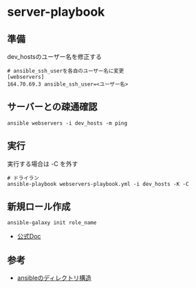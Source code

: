 # server-playbook

## 準備
dev_hostsのユーザー名を修正する
```shell
# ansible_ssh_userを各自のユーザー名に変更
[webservers]
164.70.69.3 ansible_ssh_user=<ユーザー名>
```

## サーバーとの疎通確認

```shell
ansible webservers -i dev_hosts -m ping
```

## 実行
実行する場合は -C を外す
```shell
# ドライラン
ansible-playbook webservers-playbook.yml -i dev_hosts -K -C
```

## 新規ロール作成

```shell
ansible-galaxy init role_name
```
- [公式Doc](https://docs.ansible.com/ansible/2.9_ja/galaxy/dev_guide.html)


## 参考

- [ansibleのディレクトリ構造](https://docs.ansible.com/ansible/2.8/user_guide/playbooks_best_practices.html)
